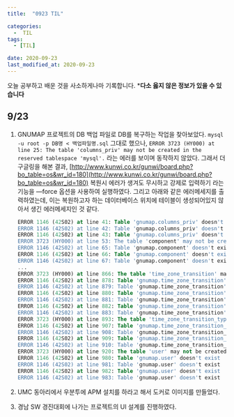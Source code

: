 ```yaml
---
title:  "0923 TIL" 

categories:
  -  TIL
tags:
  - [TIL]

date: 2020-09-23
last_modified_at: 2020-09-23
---
```


오늘 공부하고 배운 것을 사소하게나마 기록합니다. 
***다소 옳지 않은 정보가 있을 수 있습니다**

## 9/23

1. GNUMAP 프로젝트의 DB 백업 파일로 DB를 복구하는 작업을 찾아보았다. `mysql -u root -p DB명 < 백업파일명.sql` 그대로 했으나, 
`ERROR 3723 (HY000) at line 25: The table 'columns_priv' may not be created in the reserved tablespace 'mysql'.` 라는 에러를 보이며 동작하지 않았다. 그래서 더 구글링을 해본 결과, 
[http://www.kunwi.co.kr/gunwi/board.php?bo_table=os&wr_id=180](http://www.kunwi.co.kr/gunwi/board.php?bo_table=os&wr_id=180)
복원시 에러가 생겨도 무시하고 강제로 입력하기 라는 기능을 —force 옵션을 사용하여 실행하였다. 그리고 아래와 같은 에러메세지를 출력하였는데, 이는 복원하고자 하는 데이터베이스 위치에 테이블이 생성되어있지 않아서 생긴 에러메세지인 것 같다. 
    
    ```sql
    ERROR 1146 (42S02) at line 41: Table 'gnumap.columns_priv' doesn't exist
    ERROR 1146 (42S02) at line 42: Table 'gnumap.columns_priv' doesn't exist
    ERROR 1146 (42S02) at line 43: Table 'gnumap.columns_priv' doesn't exist
    ERROR 3723 (HY000) at line 53: The table 'component' may not be created in the reserved tablespace 'mysql'.
    ERROR 1146 (42S02) at line 65: Table 'gnumap.component' doesn't exist
    ERROR 1146 (42S02) at line 66: Table 'gnumap.component' doesn't exist
    ERROR 1146 (42S02) at line 67: Table 'gnumap.component' doesn't exist
    ...
    ERROR 3723 (HY000) at line 866: The table 'time_zone_transition' may not be created in the reserved tablespace 'mysql'.
    ERROR 1146 (42S02) at line 878: Table 'gnumap.time_zone_transition' doesn't exist
    ERROR 1146 (42S02) at line 879: Table 'gnumap.time_zone_transition' doesn't exist
    ERROR 1146 (42S02) at line 880: Table 'gnumap.time_zone_transition' doesn't exist
    ERROR 1146 (42S02) at line 881: Table 'gnumap.time_zone_transition' doesn't exist
    ERROR 1146 (42S02) at line 882: Table 'gnumap.time_zone_transition' doesn't exist
    ERROR 1146 (42S02) at line 883: Table 'gnumap.time_zone_transition' doesn't exist
    ERROR 3723 (HY000) at line 893: The table 'time_zone_transition_type' may not be created in the reserved tablespace 'mysql'.
    ERROR 1146 (42S02) at line 907: Table 'gnumap.time_zone_transition_type' doesn't exist
    ERROR 1146 (42S02) at line 908: Table 'gnumap.time_zone_transition_type' doesn't exist
    ERROR 1146 (42S02) at line 909: Table 'gnumap.time_zone_transition_type' doesn't exist
    ERROR 1146 (42S02) at line 910: Table 'gnumap.time_zone_transition_type' doesn't exist
    ERROR 3723 (HY000) at line 920: The table 'user' may not be created in the reserved tablespace 'mysql'.
    ERROR 1146 (42S02) at line 980: Table 'gnumap.user' doesn't exist
    ERROR 1146 (42S02) at line 981: Table 'gnumap.user' doesn't exist
    ERROR 1146 (42S02) at line 982: Table 'gnumap.user' doesn't exist
    ERROR 1146 (42S02) at line 983: Table 'gnumap.user' doesn't exist
    ```
    
2. UMC 동아리에서 우분투에 APM 설치를 하라고 해서 도커로 이미지를 만들었다. 
3. 경남 SW 경진대회에 나가는 프로젝트의 UI 설계를 진행하였다.